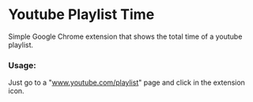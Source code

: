 # Youtube Playlist Time 

Simple Google Chrome extension that shows the total time of a youtube playlist.   

### Usage:  
Just go to a "www.youtube.com/playlist" page and click in the extension icon.